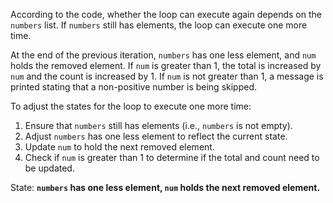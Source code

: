 According to the code, whether the loop can execute again depends on the `numbers` list. If `numbers` still has elements, the loop can execute one more time. 

At the end of the previous iteration, `numbers` has one less element, and `num` holds the removed element. If `num` is greater than 1, the total is increased by `num` and the count is increased by 1. If `num` is not greater than 1, a message is printed stating that a non-positive number is being skipped. 

To adjust the states for the loop to execute one more time:
1. Ensure that `numbers` still has elements (i.e., `numbers` is not empty).
2. Adjust `numbers` has one less element to reflect the current state.
3. Update `num` to hold the next removed element.
4. Check if `num` is greater than 1 to determine if the total and count need to be updated.

State: **`numbers` has one less element, `num` holds the next removed element.**